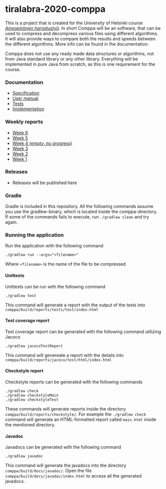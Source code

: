 # tiralabra-2020-comppa
This is a project that is created for the University of Helsinki course [_Aineopintojen harjoitustyö_](https://courses.helsinki.fi/fi/TKT20010/135568630). In short Comppa will be an software, that can be used to compress and decompress various files using different algorithms. It will also provide ways to compare both the results and speeds between the different algorithms. More info can be found in the documentation.

Comppa does not use any ready made data structures or algorithms, not from Java standard library or any other library. Everything will be implemented in pure Java from scratch, as this is one requirement for the course.  

### Documentation
* [Specification](documentation/specifications.md) 
* [User manual](documentation/user_manual.md) 
* [Tests](documentation/testing.md) 
* [Implementation](documentation/implementation.md)

### Weekly reports
* [Week 6](documentation/reports/week_report.md#viikko-6)
* [Week 5](documentation/reports/week_report.md#viikko-5)
* [Week 4 (empty, no progress)](documentation/reports/week_report.md#viikko-4)
* [Week 3](documentation/reports/week_report.md#viikko-3)
* [Week 2](documentation/reports/week_report.md#viikko-2)
* [Week 1](documentation/reports/week_report.md#viikko-1)

### Releases
* Releases will be published here

### Gradle
Gradle is included in this repository. All the following commands assume you use the gradlew-binary, which is located inside the comppa-directory. If some of the commands fails to execute, run `./gradlew clean` and try again.  

### Running the application
Run the application with the following command
```
./gradlew run --args="<filename>"
```
Where `<filename>` is the name of the file to be compressed  

#### Unittests
Unittests can be run with the following command
```
./gradlew test
```
This command will generate a report with the output of the tests into `comppa/build/reports/tests/test/index.html`  

#### Test coverage report
Test coverage report can be generated with the following command utilizing Jacoco
```
./gradlew jacocoTestReport
```
This command will genereate a report with the details into `comppa/build/reports/jacoco/test/html/index.html`  

#### Checkstyle report
Checkstyle reports can be generated with the following commands
```
./gradlew check
./gradlew checkstyleMain
./gradlew checkstyleTest
```
These commands will generate reports inside the directory `comppa/build/reports/checkstyle/`. For example the `./gradlew check` command will generate an HTML-formatted report called `main.html` inside the mentioned directory.  

#### Javadoc
Javadocs can be generated with the following command
```
./gradlew javadoc
```
This command will generate the javadocs into the directory `comppa/build/docs/javadoc/`. Open the file `comppa/build/docs/javadoc/index.html` to access all the generated javadocs.
